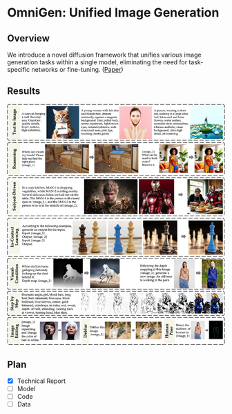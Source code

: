 # OmniGen: Unified Image Generation



## Overview

We introduce a novel diffusion framework that unifies various image generation tasks within a single model, eliminating the need for task-specific networks or fine-tuning. ([Paper](https://arxiv.org/pdf/2409.11340))

## Results


![overall](imgs/overall.jpg)

## Plan

 - [x] Technical Report
 - [ ] Model
 - [ ] Code
 - [ ] Data
